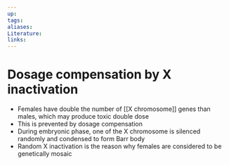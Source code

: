 ```yaml
---
up:
tags:
aliases:
Literature:
links:
---
```

# Dosage compensation by X inactivation
- Females have double the number of [[X chromosome]] genes than males, which may produce toxic double dose
- This is prevented by dosage compensation
- During embryonic phase, one of the X chromosome is silenced randomly and condensed to form Barr body
- Random X inactivation is the reason why females are considered to be genetically mosaic